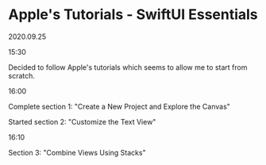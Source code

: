 # Apple's Tutorials - SwiftUI Essentials

2020.09.25

15:30

Decided to follow Apple's tutorials which seems to allow me to
start from scratch.

16:00

Complete section 1: "Create a New Project and Explore the Canvas"

Started section 2: "Customize the Text View"

16:10

Section 3: "Combine Views Using Stacks"
